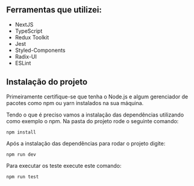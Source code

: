 ## Ferramentas que utilizei:
* NextJS
* TypeScript
* Redux Toolkit
* Jest
* Styled-Components
* Radix-UI
* ESLint

## Instalação do projeto
Primeiramente certifique-se que tenha o Node.js e algum gerenciador de pacotes como npm ou yarn instalados na sua máquina. 

Tendo o que é preciso vamos a instalação das dependências utilizando como exemplo o npm. Na pasta do projeto rode o seguinte comando:
```
npm install
```

Após a instalação das dependências para rodar o projeto digite:

```
npm run dev
```

Para executar os teste execute este comando:
```
npm run test
```




